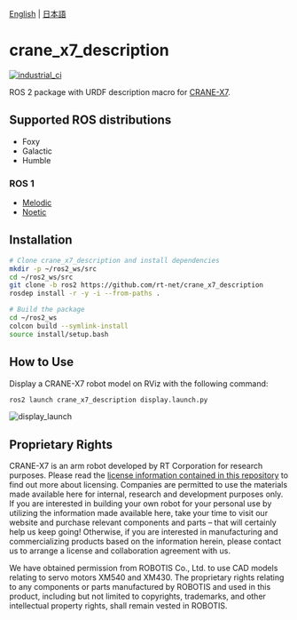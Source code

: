 [English](README.en.md) | [日本語](README.md)

# crane_x7_description

[![industrial_ci](https://github.com/rt-net/crane_x7_description/actions/workflows/industrial_ci.yml/badge.svg?branch=ros2)](https://github.com/rt-net/crane_x7_description/actions/workflows/industrial_ci.yml)

ROS 2 package with URDF description macro for [CRANE-X7](https://rt-net.jp/products/crane-x7/).

## Supported ROS distributions

- Foxy
- Galactic
- Humble

### ROS 1

- [Melodic](https://github.com/rt-net/crane_x7_description/tree/v1.0.0)
- [Noetic](https://github.com/rt-net/crane_x7_description/tree/v1.0.0)

## Installation

```sh
# Clone crane_x7_description and install dependencies
mkdir -p ~/ros2_ws/src
cd ~/ros2_ws/src
git clone -b ros2 https://github.com/rt-net/crane_x7_description
rosdep install -r -y -i --from-paths .

# Build the package
cd ~/ros2_ws
colcon build --symlink-install
source install/setup.bash
```

## How to Use

Display a CRANE-X7 robot model on RViz with the following command:

```sh
ros2 launch crane_x7_description display.launch.py
```

![display_launch](https://rt-net.github.io/images/crane-x7/display_launch.png)

## Proprietary Rights

CRANE-X7 is an arm robot developed by RT Corporation for research purposes.
Please read the [license information contained in this repository](./LICENSE) to find out more about licensing.
Companies are permitted to use the materials made available here for internal, research and development purposes only.
If you are interested in building your own robot for your personal use by utilizing the information made available here, take your time to visit our website and purchase relevant components and parts – that will certainly help us keep going!
Otherwise, if you are interested in manufacturing and commercializing products based on the information herein, please contact us to arrange a license and collaboration agreement with us.

We have obtained permission from ROBOTIS Co., Ltd. to use CAD models relating to servo motors XM540 and XM430.
The proprietary rights relating to any components or parts manufactured by ROBOTIS and used in this product, including but not limited to copyrights, trademarks, and other intellectual property rights, shall remain vested in ROBOTIS.

